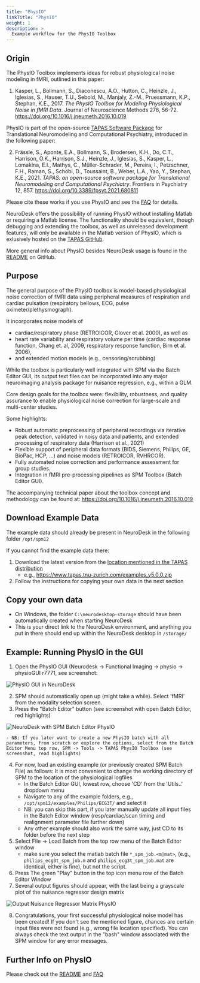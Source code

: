 ```yaml
---
title: "PhysIO"
linkTitle: "PhysIO"
weight: 1
description: >
  Example workflow for the PhysIO Toolbox
---
```


## Origin

The PhysIO Toolbox implements ideas for robust physiological noise modeling in fMRI, outlined in this paper:

1. Kasper, L., Bollmann, S., Diaconescu, A.O., Hutton, C., Heinzle, J., Iglesias, 
S., Hauser, T.U., Sebold, M., Manjaly, Z.-M., Pruessmann, K.P., Stephan, K.E., 2017. 
*The PhysIO Toolbox for Modeling Physiological Noise in fMRI Data*. 
Journal of Neuroscience Methods 276, 56-72. https://doi.org/10.1016/j.jneumeth.2016.10.019

PhysIO is part of the open-source [TAPAS Software Package](https://translationalneuromodeling.github.io/tapas/) for Translational Neuromodeling and Computational Psychiatry, introduced in the following paper:

2. Frässle, S., Aponte, E.A., Bollmann, S., Brodersen, K.H., Do, C.T., Harrison, O.K., Harrison, S.J., Heinzle, J., Iglesias, S., Kasper, L., Lomakina, E.I., Mathys, C., Müller-Schrader, M., Pereira, I., Petzschner, F.H., Raman, S., Schöbi, D., Toussaint, B., Weber, L.A., Yao, Y., Stephan, K.E., 2021. *TAPAS: an open-source software package for Translational Neuromodeling and Computational Psychiatry*. Frontiers in Psychiatry 12, 857. https://doi.org/10.3389/fpsyt.2021.680811

Please cite these works if you use PhysIO and see the [FAQ](https://gitlab.ethz.ch/physio/physio-doc/-/wikis/FAQ#3-how-do-i-cite-physio) for details.

NeuroDesk offers the possibility of running PhysIO without installing Matlab or requiring a Matlab license. The functionality should be equivalent, though debugging and extending the toolbox, as well as unreleased development features, will only be available in the Matlab version of PhysIO, which is exlusively hosted on the [TAPAS GitHub](https://github.com/translationalneuromodeling/tapas).

More general info about PhysIO besides NeuroDesk usage is found in the [README](https://github.com/translationalneuromodeling/tapas/tree/master/PhysIO#readme) on GitHub.


## Purpose

The general purpose of the PhysIO toolbox is model-based physiological noise correction of fMRI data using peripheral measures of respiration and cardiac pulsation (respiratory bellows, ECG, pulse oximeter/plethysmograph).

It incorporates noise models of
- cardiac/respiratory phase (RETROICOR, Glover et al. 2000), as well as
- heart rate variability and respiratory volume per time (cardiac response function, Chang et. al, 2009, respiratory response function, Birn et al. 2006),
- and extended motion models (e.g., censoring/scrubbing)

While the toolbox is particularly well integrated with SPM via the Batch Editor GUI, its  output text files can be incorporated into any major neuroimaging analysis package for nuisance regression, e.g., within a GLM.

Core design goals for the toolbox were: flexibility, robustness, and quality assurance to enable physiological noise correction for large-scale and multi-center studies.

Some highlights:

-  Robust automatic preprocessing of peripheral recordings via iterative peak detection, validated in noisy data and patients, and extended processing of respiratory data (Harrison et al., 2021)
- Flexible support of peripheral data formats (BIDS, Siemens, Philips, GE, BioPac, HCP, ...) and noise models (RETROICOR, RVHRCOR).
- Fully automated noise correction and performance assessment for group studies.
- Integration in fMRI pre-processing pipelines as SPM Toolbox (Batch Editor GUI).

The accompanying technical paper about the toolbox concept and methodology can be found at: https://doi.org/10.1016/j.jneumeth.2016.10.019


## Download Example Data

The example data should already be present in NeuroDesk in the following folder `/opt/spm12`

If you cannot find the example data there:
1. Download the latest version from the [location mentioned in the TAPAS distribution](https://github.com/translationalneuromodeling/tapas/blob/master/misc/log_tapas.txt)
    - e.g., https://www.tapas.tnu-zurich.com/examples_v5.0.0.zip
2. Follow the instructions for copying your own data in the next section

## Copy your own data

- On Windows, the folder `C:\neurodesktop-storage` should have been automatically created when starting NeuroDesk
- This is your direct link to the NeuroDesk environment, and anything you put in there should end up within the NeuroDesk desktop in `/storage/`


## Example: Running PhysIO in the GUI
1. Open the PhysIO GUI (Neurodesk -> Functional Imaging -> physio -> physioGUI r7771, see screenshot:

![PhysIO GUI in NeuroDesk](/FunctionalImaging_Tutorial/physio_screenshot1.jpg 'physio_screenshot')

2. SPM should automatically open up (might take a while). Select 'fMRI' from the modality selection screen.
3. Press the "Batch Editor" button (see screenshot with open Batch Editor, red highlights)

![NeuroDesk with SPM Batch Editor PhysIO](/FunctionalImaging_Tutorial/physio_screenshot2.jpg 'physio_screenshot2')

    - NB: If you later want to create a new PhysIO batch with all parameters, from scratch or explore the options, select from the Batch Editor Menu top row, SPM -> Tools -> TAPAS PhysIO Toolbox (see screenshot, read highlights)

4. For now, load an existing example (or previously created SPM Batch File) as follows: It is most convenient to change the working directory of SPM to the location of the physiological logfiles
    - In the Batch Editor GUI, lowest row, choose 'CD' from the 'Utils..' dropdown menu
    - Navigate to any of the example folders, e.g., `/opt/spm12/examples/Philips/ECG3T/` and select it
    - NB: you can skip this part, if you later manually update all input files in the Batch Editor window (resp/cardiac/scan timing and realignment parameter file further down)
    - Any other example should also work the same way, just CD to its folder before the next step
5. Select File -> Load Batch from the top row menu of the Batch Editor window
    - make sure you select the matlab batch file `*_spm_job.<m|mat>`, (e.g., `philips_ecg3t_spm_job.m` and `philips_ecg3t_spm_job.mat` are identical, either is fine), but not the script.
6. Press The green "Play" button in the top icon menu row of the Batch Editor Window
7. Several output figures should appear, with the last being a grayscale plot of the nuisance regressor design matrix

![Output Nuisance Regressor Matrix PhysIO](/FunctionalImaging_Tutorial/physio_screenshot3.jpg 'physio_screenshot3')

8. Congratulations, your first successful physiological noise model has been created! If you don't see the mentioned figure, chances are certain input files were not found (e.g., wrong file location specified). You can always check the text output in the "bash" window associated with the SPM window for any error messages.

## Further Info on PhysIO

Please check out the [README](https://github.com/translationalneuromodeling/tapas/tree/master/PhysIO#readme) and [FAQ](https://gitlab.ethz.ch/physio/physio-doc/-/wikis/FAQ)
